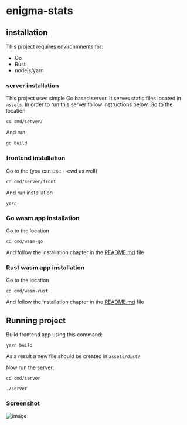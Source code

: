 # enigma-stats

## installation

This project requires environmnents for: 
 - Go
 - Rust
 - nodejs/yarn

### server installation
This project uses simple Go based server. It serves static files located in `assets`.
In order to run this server follow instructions below.
Go to the location

`cd cmd/server/`

And run

`go build`
 
### frontend installation

Go to the (you can use --cwd as well)

`cd cmd/server/front`

And run installation 

`yarn`


### Go wasm app installation

Go to the location

`cd cmd/wasm-go`

And follow the installation chapter in the [README.md](cmd/wasm-go/README.md) file 

### Rust wasm app installation

Go to the location

`cd cmd/wasm-rust`

And follow the installation chapter in the [README.md](cmd/wasm-rust/README.md) file 

## Running project

Build frontend app using this command:

`yarn build`

As a result a new file should be created in `assets/dist/`

Now run the server:

`cd cmd/server`

`./server`

### Screenshot

![image](https://user-images.githubusercontent.com/40120335/152691314-9325925c-e6b3-4f11-ba39-002c9150571b.png)
